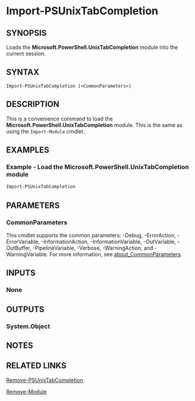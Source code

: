 ﻿---
external help file: Microsoft.PowerShell.UnixTabCompletion.dll-Help.xml
Module Name: Microsoft.PowerShell.UnixTabCompletion
ms.date: 10/18/2022
online version: https://learn.microsoft.com/powershell/module/microsoft.powershell.unixtabcompletion/import-psunixtabcompletion?view=ps-modules&wt.mc_id=ps-gethelp
schema: 2.0.0
---

# Import-PSUnixTabCompletion

## SYNOPSIS
Loads the **Microsoft.PowerShell.UnixTabCompletion** module into the current session.

## SYNTAX

```
Import-PSUnixTabCompletion [<CommonParameters>]
```

## DESCRIPTION

This is a convenience command to load the **Microsoft.PowerShell.UnixTabCompletion** module. This is
the same as using the `Import-Module` cmdlet.

## EXAMPLES

### Example - Load the Microsoft.PowerShell.UnixTabCompletion module

```powershell
Import-PSUnixTabCompletion
```

## PARAMETERS

### CommonParameters

This cmdlet supports the common parameters: -Debug, -ErrorAction, -ErrorVariable,
-InformationAction, -InformationVariable, -OutVariable, -OutBuffer, -PipelineVariable, -Verbose,
-WarningAction, and -WarningVariable. For more information, see
[about_CommonParameters](http://go.microsoft.com/fwlink/?LinkID=113216).

## INPUTS

### None

## OUTPUTS

### System.Object

## NOTES

## RELATED LINKS

[Remove-PSUnixTabCompletion](Remove-PSUnixTabCompletion.md)

[Remove-Module](/powershell/module/microsoft.powershell.core/remove-module)
